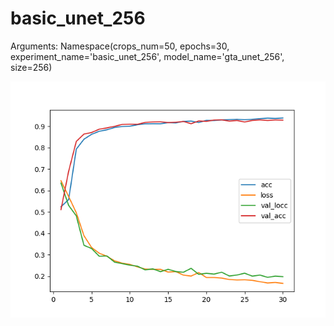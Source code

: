 # basic_unet_256
Arguments: Namespace(crops_num=50, epochs=30, experiment_name='basic_unet_256', model_name='gta_unet_256', size=256)

![plot](plot.png)
